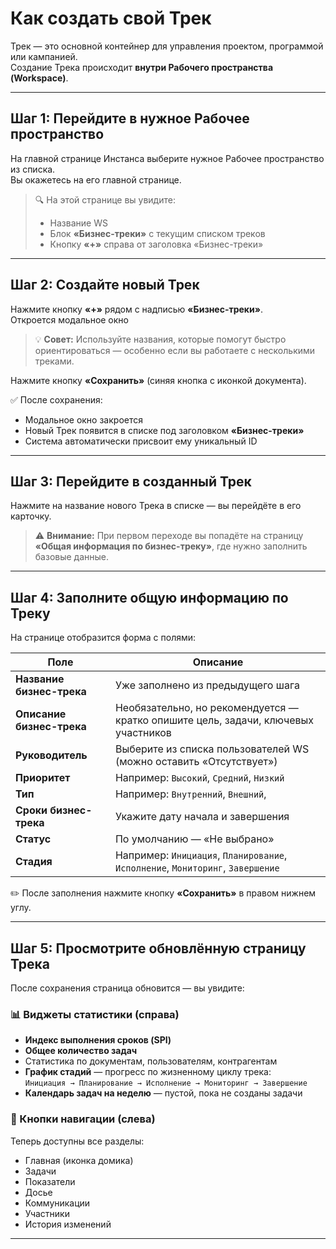 # Как создать свой Трек

Трек — это основной контейнер для управления проектом, программой или кампанией.  
Создание Трека происходит **внутри Рабочего пространства (Workspace)**.

---

## Шаг 1: Перейдите в нужное Рабочее пространство

На главной странице Инстанса выберите нужное Рабочее пространство из списка.  
Вы окажетесь на его главной странице.

> 🔍 На этой странице вы увидите:
> - Название WS
> - Блок **«Бизнес-треки»** с текущим списком треков
> - Кнопку **«+»** справа от заголовка «Бизнес-треки»

---

## Шаг 2: Создайте новый Трек

Нажмите кнопку **«+»** рядом с надписью **«Бизнес-треки»**.  
Откроется модальное окно

> 💡 **Совет:** Используйте названия, которые помогут быстро ориентироваться — особенно если вы работаете с несколькими треками.

Нажмите кнопку **«Сохранить»** (синяя кнопка с иконкой документа).

✅ После сохранения:
- Модальное окно закроется
- Новый Трек появится в списке под заголовком **«Бизнес-треки»**
- Система автоматически присвоит ему уникальный ID

---

## Шаг 3: Перейдите в созданный Трек

Нажмите на название нового Трека в списке — вы перейдёте в его карточку.

> ⚠️ **Внимание:** При первом переходе вы попадёте на страницу **«Общая информация по бизнес-треку»**, где нужно заполнить базовые данные.

---

## Шаг 4: Заполните общую информацию по Треку

На странице отобразится форма с полями:

| Поле | Описание |
|------|--------|
| **Название бизнес-трека** | Уже заполнено из предыдущего шага |
| **Описание бизнес-трека** | Необязательно, но рекомендуется — кратко опишите цель, задачи, ключевых участников |
| **Руководитель** | Выберите из списка пользователей WS (можно оставить «Отсутствует») |
| **Приоритет** | Например: `Высокий`, `Средний`, `Низкий` |
| **Тип** | Например: `Внутренний`, `Внешний`, |
| **Сроки бизнес-трека** | Укажите дату начала и завершения |
| **Статус** | По умолчанию — «Не выбрано» |
| **Стадия** | Например:  `Инициация`, `Планирование`, `Исполнение`, `Мониторинг`, `Завершение` |

✏️ После заполнения нажмите кнопку **«Сохранить»** в правом нижнем углу.

---

## Шаг 5: Просмотрите обновлённую страницу Трека

После сохранения страница обновится — вы увидите:

### 📊 Виджеты статистики (справа)
- **Индекс выполнения сроков (SPI)**
- **Общее количество задач**
- Статистика по документам, пользователям, контрагентам
- **График стадий** — прогресс по жизненному циклу трека:  
  `Инициация → Планирование → Исполнение → Мониторинг → Завершение`
- **Календарь задач на неделю** — пустой, пока не созданы задачи

### 🔘 Кнопки навигации (слева)
Теперь доступны все разделы:

- Главная (иконка домика)
- Задачи
- Показатели
- Досье
- Коммуникации
- Участники
- История изменений

---